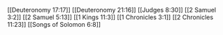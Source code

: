 [[Deuteronomy 17:17]]
[[Deuteronomy 21:16]]
[[Judges 8:30]]
[[2 Samuel 3:2]]
[[2 Samuel 5:13]]
[[1 Kings 11:3]]
[[1 Chronicles 3:1]]
[[2 Chronicles 11:23]]
[[Songs of Solomon 6:8]]
